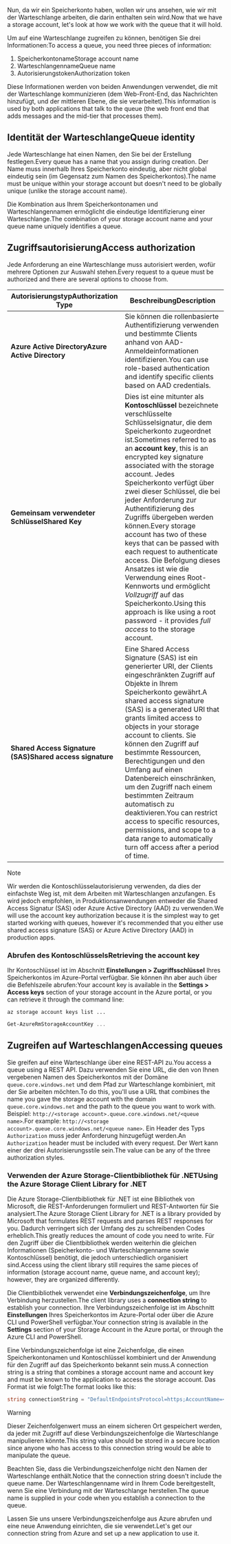 <span data-ttu-id="8fe95-101">Nun, da wir ein Speicherkonto haben, wollen wir uns ansehen, wie wir mit der Warteschlange arbeiten, die darin enthalten sein wird.</span><span class="sxs-lookup"><span data-stu-id="8fe95-101">Now that we have a storage account, let's look at how we work with the queue that it will hold.</span></span>

<span data-ttu-id="8fe95-102">Um auf eine Warteschlange zugreifen zu können, benötigen Sie drei Informationen:</span><span class="sxs-lookup"><span data-stu-id="8fe95-102">To access a queue, you need three pieces of information:</span></span>

 1. <span data-ttu-id="8fe95-103">Speicherkontoname</span><span class="sxs-lookup"><span data-stu-id="8fe95-103">Storage account name</span></span>
 2. <span data-ttu-id="8fe95-104">Warteschlangenname</span><span class="sxs-lookup"><span data-stu-id="8fe95-104">Queue name</span></span>
 3. <span data-ttu-id="8fe95-105">Autorisierungstoken</span><span class="sxs-lookup"><span data-stu-id="8fe95-105">Authorization token</span></span>

<span data-ttu-id="8fe95-106">Diese Informationen werden von beiden Anwendungen verwendet, die mit der Warteschlange kommunizieren (dem Web-Front-End, das Nachrichten hinzufügt, und der mittleren Ebene, die sie verarbeitet).</span><span class="sxs-lookup"><span data-stu-id="8fe95-106">This information is used by both applications that talk to the queue (the web front end that adds messages and the mid-tier that processes them).</span></span>

## <a name="queue-identity"></a><span data-ttu-id="8fe95-107">Identität der Warteschlange</span><span class="sxs-lookup"><span data-stu-id="8fe95-107">Queue identity</span></span>

<span data-ttu-id="8fe95-108">Jede Warteschlange hat einen Namen, den Sie bei der Erstellung festlegen.</span><span class="sxs-lookup"><span data-stu-id="8fe95-108">Every queue has a name that you assign during creation.</span></span> <span data-ttu-id="8fe95-109">Der Name muss innerhalb Ihres Speicherkonto eindeutig, aber nicht global eindeutig sein (im Gegensatz zum Namen des Speicherkontos).</span><span class="sxs-lookup"><span data-stu-id="8fe95-109">The name must be unique within your storage account but doesn't need to be globally unique (unlike the storage account name).</span></span>

<span data-ttu-id="8fe95-110">Die Kombination aus Ihrem Speicherkontonamen und Warteschlangennamen ermöglicht die eindeutige Identifizierung einer Warteschlange.</span><span class="sxs-lookup"><span data-stu-id="8fe95-110">The combination of your storage account name and your queue name uniquely identifies a queue.</span></span>

## <a name="access-authorization"></a><span data-ttu-id="8fe95-111">Zugriffsautorisierung</span><span class="sxs-lookup"><span data-stu-id="8fe95-111">Access authorization</span></span>

<span data-ttu-id="8fe95-112">Jede Anforderung an eine Warteschlange muss autorisiert werden, wofür mehrere Optionen zur Auswahl stehen.</span><span class="sxs-lookup"><span data-stu-id="8fe95-112">Every request to a queue must be authorized and there are several options to choose from.</span></span>

| <span data-ttu-id="8fe95-113">Autorisierungstyp</span><span class="sxs-lookup"><span data-stu-id="8fe95-113">Authorization Type</span></span> | <span data-ttu-id="8fe95-114">Beschreibung</span><span class="sxs-lookup"><span data-stu-id="8fe95-114">Description</span></span> |
|--------------------|-------------|
| <span data-ttu-id="8fe95-115">**Azure Active Directory**</span><span class="sxs-lookup"><span data-stu-id="8fe95-115">**Azure Active Directory**</span></span> | <span data-ttu-id="8fe95-116">Sie können die rollenbasierte Authentifizierung verwenden und bestimmte Clients anhand von AAD-Anmeldeinformationen identifizieren.</span><span class="sxs-lookup"><span data-stu-id="8fe95-116">You can use role-based authentication and identify specific clients based on AAD credentials.</span></span> |
| <span data-ttu-id="8fe95-117">**Gemeinsam verwendeter Schlüssel**</span><span class="sxs-lookup"><span data-stu-id="8fe95-117">**Shared Key**</span></span> | <span data-ttu-id="8fe95-118">Dies ist eine mitunter als **Kontoschlüssel** bezeichnete verschlüsselte Schlüsselsignatur, die dem Speicherkonto zugeordnet ist.</span><span class="sxs-lookup"><span data-stu-id="8fe95-118">Sometimes referred to as an **account key**, this is an encrypted key signature associated with the storage account.</span></span> <span data-ttu-id="8fe95-119">Jedes Speicherkonto verfügt über zwei dieser Schlüssel, die bei jeder Anforderung zur Authentifizierung des Zugriffs übergeben werden können.</span><span class="sxs-lookup"><span data-stu-id="8fe95-119">Every storage account has two of these keys that can be passed with each request to authenticate access.</span></span> <span data-ttu-id="8fe95-120">Die Befolgung dieses Ansatzes ist wie die Verwendung eines Root-Kennworts und ermöglicht _Vollzugriff_ auf das Speicherkonto.</span><span class="sxs-lookup"><span data-stu-id="8fe95-120">Using this approach is like using a root password - it provides _full access_ to the storage account.</span></span> |
| <span data-ttu-id="8fe95-121">**Shared Access Signature (SAS)**</span><span class="sxs-lookup"><span data-stu-id="8fe95-121">**Shared access signature**</span></span> | <span data-ttu-id="8fe95-122">Eine Shared Access Signature (SAS) ist ein generierter URI, der Clients eingeschränkten Zugriff auf Objekte in Ihrem Speicherkonto gewährt.</span><span class="sxs-lookup"><span data-stu-id="8fe95-122">A shared access signature (SAS) is a generated URI that grants limited access to objects in your storage account to clients.</span></span> <span data-ttu-id="8fe95-123">Sie können den Zugriff auf bestimmte Ressourcen, Berechtigungen und den Umfang auf einen Datenbereich einschränken, um den Zugriff nach einem bestimmten Zeitraum automatisch zu deaktivieren.</span><span class="sxs-lookup"><span data-stu-id="8fe95-123">You can restrict access to specific resources, permissions, and scope to a data range to automatically turn off access after a period of time.</span></span>  |

> [!NOTE]
> <span data-ttu-id="8fe95-124">Wir werden die Kontoschlüsselautorisierung verwenden, da dies der einfachste Weg ist, mit dem Arbeiten mit Warteschlangen anzufangen. Es wird jedoch empfohlen, in Produktionsanwendungen entweder die Shared Access Signatur (SAS) oder Azure Active Directory (AAD) zu verwenden.</span><span class="sxs-lookup"><span data-stu-id="8fe95-124">We will use the account key authorization because it is the simplest way to get started working with queues, however it's recommended that you either use shared access signature (SAS) or Azure Active Directory (AAD) in production apps.</span></span>

### <a name="retrieving-the-account-key"></a><span data-ttu-id="8fe95-125">Abrufen des Kontoschlüssels</span><span class="sxs-lookup"><span data-stu-id="8fe95-125">Retrieving the account key</span></span>
 
<span data-ttu-id="8fe95-126">Ihr Kontoschlüssel ist im Abschnitt **Einstellungen > Zugriffsschlüssel** Ihres Speicherkontos im Azure-Portal verfügbar. Sie können ihn aber auch über die Befehlszeile abrufen:</span><span class="sxs-lookup"><span data-stu-id="8fe95-126">Your account key is available in the **Settings > Access keys** section of your storage account in the Azure portal, or you can retrieve it through the command line:</span></span>

```azurecli
az storage account keys list ...
```

```powershell
Get-AzureRmStorageAccountKey ...
```

## <a name="accessing-queues"></a><span data-ttu-id="8fe95-127">Zugreifen auf Warteschlangen</span><span class="sxs-lookup"><span data-stu-id="8fe95-127">Accessing queues</span></span>

<span data-ttu-id="8fe95-128">Sie greifen auf eine Warteschlange über eine REST-API zu.</span><span class="sxs-lookup"><span data-stu-id="8fe95-128">You access a queue using a REST API.</span></span> <span data-ttu-id="8fe95-129">Dazu verwenden Sie eine URL, die den von Ihnen vergebenen Namen des Speicherkontos mit der Domäne `queue.core.windows.net` und dem Pfad zur Warteschlange kombiniert, mit der Sie arbeiten möchten.</span><span class="sxs-lookup"><span data-stu-id="8fe95-129">To do this, you'll use a URL that combines the name you gave the storage account with the domain `queue.core.windows.net` and the path to the queue you want to work with.</span></span> <span data-ttu-id="8fe95-130">Beispiel: `http://<storage account>.queue.core.windows.net/<queue name>`.</span><span class="sxs-lookup"><span data-stu-id="8fe95-130">For example: `http://<storage account>.queue.core.windows.net/<queue name>`.</span></span> <span data-ttu-id="8fe95-131">Ein Header des Typs `Authorization` muss jeder Anforderung hinzugefügt werden.</span><span class="sxs-lookup"><span data-stu-id="8fe95-131">An `Authorization` header must be included with every request.</span></span> <span data-ttu-id="8fe95-132">Der Wert kann einer der drei Autorisierungsstile sein.</span><span class="sxs-lookup"><span data-stu-id="8fe95-132">The value can be any of the three authorization styles.</span></span>

### <a name="using-the-azure-storage-client-library-for-net"></a><span data-ttu-id="8fe95-133">Verwenden der Azure Storage-Clientbibliothek für .NET</span><span class="sxs-lookup"><span data-stu-id="8fe95-133">Using the Azure Storage Client Library for .NET</span></span>

<span data-ttu-id="8fe95-134">Die Azure Storage-Clientbibliothek für .NET ist eine Bibliothek von Microsoft, die REST-Anforderungen formuliert und REST-Antworten für Sie analysiert.</span><span class="sxs-lookup"><span data-stu-id="8fe95-134">The Azure Storage Client Library for .NET is a library provided by Microsoft that formulates REST requests and parses REST responses for you.</span></span> <span data-ttu-id="8fe95-135">Dadurch verringert sich der Umfang des zu schreibenden Codes erheblich.</span><span class="sxs-lookup"><span data-stu-id="8fe95-135">This greatly reduces the amount of code you need to write.</span></span> <span data-ttu-id="8fe95-136">Für den Zugriff über die Clientbibliothek werden weiterhin die gleichen Informationen (Speicherkonto- und Warteschlangenname sowie Kontoschlüssel) benötigt, die jedoch unterschiedlich organisiert sind.</span><span class="sxs-lookup"><span data-stu-id="8fe95-136">Access using the client library still requires the same pieces of information (storage account name, queue name, and account key); however, they are organized differently.</span></span>

<span data-ttu-id="8fe95-137">Die Clientbibliothek verwendet eine **Verbindungszeichenfolge**, um Ihre Verbindung herzustellen.</span><span class="sxs-lookup"><span data-stu-id="8fe95-137">The client library uses a **connection string** to establish your connection.</span></span> <span data-ttu-id="8fe95-138">Ihre Verbindungszeichenfolge ist im Abschnitt **Einstellungen** Ihres Speicherkontos im Azure-Portal oder über die Azure CLI und PowerShell verfügbar.</span><span class="sxs-lookup"><span data-stu-id="8fe95-138">Your connection string is available in the **Settings** section of your Storage Account in the Azure portal, or through the Azure CLI and PowerShell.</span></span>

<span data-ttu-id="8fe95-139">Eine Verbindungszeichenfolge ist eine Zeichenfolge, die einen Speicherkontonamen und Kontoschlüssel kombiniert und der Anwendung für den Zugriff auf das Speicherkonto bekannt sein muss.</span><span class="sxs-lookup"><span data-stu-id="8fe95-139">A connection string is a string that combines a storage account name and account key and must be known to the application to access the storage account.</span></span> <span data-ttu-id="8fe95-140">Das Format ist wie folgt:</span><span class="sxs-lookup"><span data-stu-id="8fe95-140">The format looks like this:</span></span>

```csharp
string connectionString = "DefaultEndpointsProtocol=https;AccountName=<your storage account name>;AccountKey=<your key>;EndpointSuffix=core.windows.net"
```

> [!WARNING]
> <span data-ttu-id="8fe95-141">Dieser Zeichenfolgenwert muss an einem sicheren Ort gespeichert werden, da jeder mit Zugriff auf diese Verbindungszeichenfolge die Warteschlange manipulieren könnte.</span><span class="sxs-lookup"><span data-stu-id="8fe95-141">This string value should be stored in a secure location since anyone who has access to this connection string would be able to manipulate the queue.</span></span>

<span data-ttu-id="8fe95-142">Beachten Sie, dass die Verbindungszeichenfolge nicht den Namen der Warteschlange enthält.</span><span class="sxs-lookup"><span data-stu-id="8fe95-142">Notice that the connection string doesn't include the queue name.</span></span> <span data-ttu-id="8fe95-143">Der Warteschlangenname wird in Ihrem Code bereitgestellt, wenn Sie eine Verbindung mit der Warteschlange herstellen.</span><span class="sxs-lookup"><span data-stu-id="8fe95-143">The queue name is supplied in your code when you establish a connection to the queue.</span></span>

<span data-ttu-id="8fe95-144">Lassen Sie uns unsere Verbindungszeichenfolge aus Azure abrufen und eine neue Anwendung einrichten, die sie verwendet.</span><span class="sxs-lookup"><span data-stu-id="8fe95-144">Let's get our connection string from Azure and set up a new application to use it.</span></span>